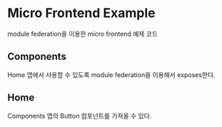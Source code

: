 # Micro Frontend Example

module federation을 이용한 micro frontend 예제 코드

## Components

Home 앱에서 사용할 수 있도록 module federation을 이용해서 exposes한다.

## Home

Components 앱의 Button 컴포넌트를 가져올 수 있다.
